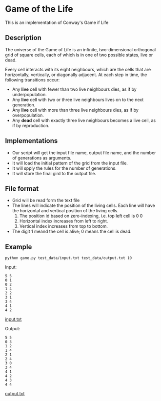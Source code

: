 # Game of the Life
This is an implementation of Conway's Game if Life

## Description
The universe of the Game of Life is an infinite, two-dimensional orthogonal grid of square cells, each of which is in one of two possible states, live or dead.

Every cell interacts with its eight neighbours, which are the cells that are horizontally, vertically, or diagonally adjacent. At each step in time, the following transitions occur:

* Any **live** cell with fewer than two live neighbours dies, as if by underpopulation.
* Any **live** cell with two or three live neighbours lives on to the next generation.
* Any **live** cell with more than three live neighbours dies, as if by overpopulation.
* Any **dead** cell with exactly three live neighbours becomes a live cell, as if by reproduction.

## Implementations
* Our script will get the input file name, output file name, and the number of generations as arguments.
* It will load the initial pattern of the grid from the input file.
* It will spply the rules for the number of generations.
* It will store the final gird to the output file.

## File format
* Grid will be read form the text file
* The lines will indicate the position of the living cells. Each line will have the horizontal and vertical position of the living cells.
    1. The position id based on zero-indexing, i.e. top left cell is 0 0
    2. Horizontal index increases from left to right.
    3. Vertical index increases from top to bottom.
* The digit 1 meand the cell is alive; 0 means the cell is dead.

## Example
```
python game.py test_data/input.txt test_data/output.txt 10
```
Input:
```
5 5
0 1
0 2
1 4
2 2
3 1
3 4
4 1
4 2
```
[input.txt](test_data/input.txt)

Output:
```
5 5
0 3
1 2
1 4
2 1
2 4
3 0
3 4
4 1
4 2
4 3
4 4
```
[output.txt](test_data/output.txt)